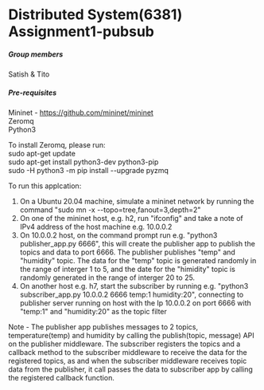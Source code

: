 # Distributed System(6381) Assignment1-pubsub
##### Group members
Satish & Tito
##### Pre-requisites
Mininet - https://github.com/mininet/mininet <br />
Zeromq <br />
Python3

To install Zeromq, please run: <br/>
sudo apt-get update <br/>
sudo apt-get install python3-dev python3-pip <br/>
sudo -H python3 -m pip install --upgrade pyzmq 



To run this applcation:
1. On a Ubuntu 20.04 machine, simulate a mininet network by running the command "sudo mn -x --topo=tree,fanout=3,depth=2"
2. On one of the mininet host, e.g. h2, run "ifconfig" and take a note of IPv4 address of the host machine e.g. 10.0.0.2
3. On 10.0.0.2 host, on the command prompt run e.g. "python3 publisher_app.py 6666", this will create the publisher app to publish the topics and data to port 6666. The publisher publishes "temp" and "humidity" topic. The data for the "temp" topic is generated randomly in the range of interger 1 to 5, and the date for the "himidity" topic is randomly generated in the range of interger 20 to 25.
4. On another host e.g. h7, start the subscriber by running e.g. "python3 subscriber_app.py 10.0.0.2 6666 temp:1 humidity:20", connecting to publisher server running on host with the Ip 10.0.0.2 on port 6666 with "temp:1" and "humidity:20" as the topic filter

Note - The publisher app publishes messages to 2 topics, temperature(temp) and humidity by calling the publish(topic, message) API on the publisher middleware. The subscriber registers the topics and a callback method to the subscriber middleware to receive the data for the registered topics, as and when the subscriber middleware receives topic data from the publisher, it call passes the data to subscriber app by calling the registered callback function.

